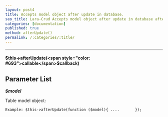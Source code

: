 ```yaml
---
layout: post4
title: Accepts model object after update in database.
seo_title: Lara-Crud Accepts model object after update in database afterUpdate()
categories: [documentation]
published: true
method: afterUpdate()
permalink: /:categories/:title/
---
```


---

#### $this->afterUpdate(<span style="color: #693">callable</span>$callback)

## Parameter List

***$model***

Table model object:

`
Example:
$this->afterUpdate(function ($model){
 ....      
});
`
